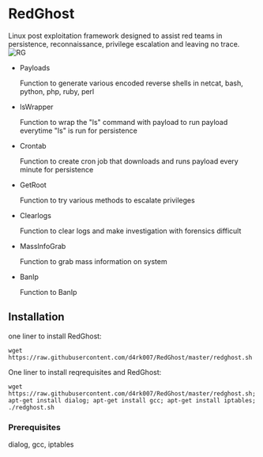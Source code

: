 # RedGhost
Linux post exploitation framework designed to assist red teams in persistence, reconnaissance, privilege escalation and leaving no trace. 
![RG](https://user-images.githubusercontent.com/44454186/60386498-f5b2b100-9a84-11e9-92f7-e05ed9021065.PNG)
- Payloads

  Function to generate various encoded reverse shells in
  netcat, bash, python, php, ruby, perl

- lsWrapper 

  Function to wrap the "ls" command with payload to run payload everytime "ls" is run for persistence

- Crontab

  Function to create cron job that downloads and runs payload every minute for persistence

- GetRoot

  Function to try various methods to escalate privileges

- Clearlogs

  Function to clear logs and make investigation with forensics difficult

- MassInfoGrab

  Function to grab mass information on system

- BanIp

  Function to BanIp

## Installation

one liner to install RedGhost:
```
wget https://raw.githubusercontent.com/d4rk007/RedGhost/master/redghost.sh
```

One liner to install reqrequisites and RedGhost:
```
wget https://raw.githubusercontent.com/d4rk007/RedGhost/master/redghost.sh; apt-get install dialog; apt-get install gcc; apt-get install iptables; ./redghost.sh
```

### Prerequisites

dialog, gcc, iptables
